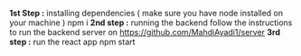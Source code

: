 **1st Step  :** installing dependencies ( make sure you have node installed on your machine ) 
npm i 
**2nd step :**  running the backend 
follow the instructions to run the backend server on https://github.com/MahdiAyadi1/server
**3rd step :** run the react app
npm start 
